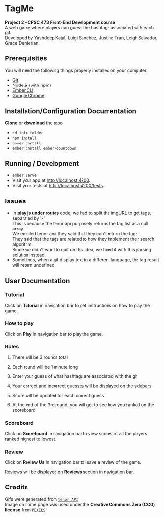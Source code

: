 # TagMe

**Project 2 - CPSC 473 Front-End Development course** <br />
A web game where players can guess the hashtags associated with each gif. <br />
Developed by Yashdeep Kajal, Luigi Sanchez, Justine Tran, Leigh Salvador, Grace Derderian.

## Prerequisites

You will need the following things properly installed on your computer.

* [Git](https://git-scm.com/)
* [Node.js](https://nodejs.org/) (with npm)
* [Ember CLI](https://ember-cli.com/)
* [Google Chrome](https://google.com/chrome/)

## Installation/Configuration Documentation

**Clone** or **download** the repo
* `cd into folder`
* `npm install`
* `bower install`
* `ember install ember-countdown`

## Running / Development

* `ember serve`
* Visit your app at [http://localhost:4200](http://localhost:4200).
* Visit your tests at [http://localhost:4200/tests](http://localhost:4200/tests).

## Issues

* In **play.js under routes** code, we had to split the imgURL to get tags, separated by '-' <br />
This is because the tenor api purposely returns the tag list as a null array. <br />
We emailed tenor and they said that they can't return the tags. <br />
They said that the tags are related to how they implement their search algorithm. <br />
Since we didn't want to quit on this idea, we fixed it with this parsing solution instead. <br />
* Sometimes, when a gif display text in a different language, the tag result will return undefined. <br />


## User Documentation

### Tutorial

Click on **Tutorial** in navigation bar to get instructions on how to play the game.

### How to play

Click on **Play** in navigation bar to play the game.

### Rules
1. There will be 3 rounds total <br />

2. Each round will be 1 minute long <br />

3. Enter your guess of what hashtags are associated with the gif <br />

4. Your correct and incorrect guesses will be displayed on the sidebars <br />

5. Score will be updated for each correct guess <br />

6. At the end of the 3rd round, you will get to see how you ranked on the scoreboard <br />

### Scoreboard

Click on **Scoreboard** in navigation bar to view scores of all the players ranked highest to lowest.

### Review

Click on **Review Us** in navigation bar to leave a review of the game. <br />

Reviews will be displayed on **Reviews** section in navigation bar.

## Credits
Gifs were generated from [`tenor API`](https://tenor.com/gifapi/documentation) <br />
Image on home page was used under the **Creative Commons Zero (CC0) license** from [`PEXELS`](https://www.pexels.com)
